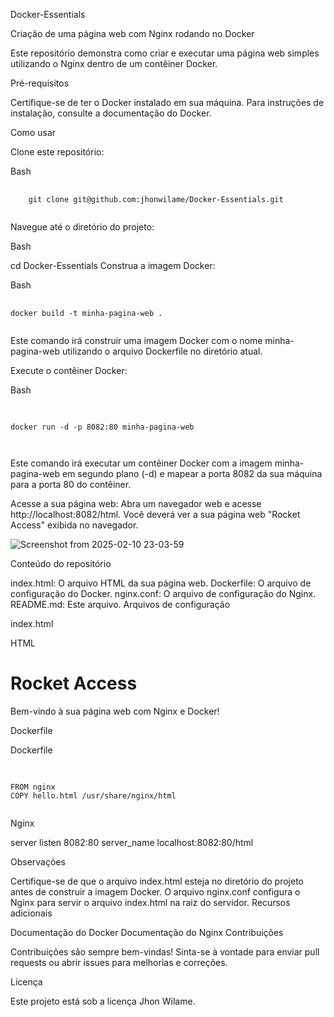 Docker-Essentials

Criação de uma página web com Nginx rodando no Docker

Este repositório demonstra como criar e executar uma página web simples utilizando o Nginx dentro de um contêiner Docker.

Pré-requisitos

Certifique-se de ter o Docker instalado em sua máquina. Para instruções de instalação, consulte a documentação do Docker.

Como usar

Clone este repositório:
<!-- end list -->

Bash

<pre>
  <code>
    git clone git@github.com:jhonwilame/Docker-Essentials.git
  </code>
</pre>


Navegue até o diretório do projeto:
<!-- end list -->

Bash

cd Docker-Essentials
Construa a imagem Docker:
<!-- end list -->

Bash
<pre>
  <code>
docker build -t minha-pagina-web .
  </code>
</pre>

Este comando irá construir uma imagem Docker com o nome minha-pagina-web utilizando o arquivo Dockerfile no diretório atual.

Execute o contêiner Docker:
<!-- end list -->

Bash
<pre>
  <code>
    
docker run -d -p 8082:80 minha-pagina-web
    
 </code>
</pre>

Este comando irá executar um contêiner Docker com a imagem minha-pagina-web em segundo plano (-d) e mapear a porta 8082 da sua máquina para a porta 80 do contêiner.


Acesse a sua página web:
Abra um navegador web e acesse http://localhost:8082/html. Você deverá ver a sua página web "Rocket Access" exibida no navegador.


![Screenshot from 2025-02-10 23-03-59](https://github.com/user-attachments/assets/986a828d-edad-4c9b-ba8d-14292afedc58)


Conteúdo do repositório

index.html: O arquivo HTML da sua página web.
Dockerfile: O arquivo de configuração do Docker.
nginx.conf: O arquivo de configuração do Nginx.
README.md: Este arquivo.
Arquivos de configuração

index.html

HTML

<!DOCTYPE html>
<html>
<head>
    <title>Rocket Access</title>
</head>
<body>
    <h1>Rocket Access</h1>
    <p>Bem-vindo à sua página web com Nginx e Docker!</p>
</body>
</html>
Dockerfile

Dockerfile

<pre>
  <code> 
    
FROM nginx
COPY hello.html /usr/share/nginx/html
 </code>
</pre>



Nginx

server 
    listen 8082:80
    server_name localhost:8082:80/html
  



Observações

Certifique-se de que o arquivo index.html esteja no diretório do projeto antes de construir a imagem Docker.
O arquivo nginx.conf configura o Nginx para servir o arquivo index.html na raiz do servidor.
Recursos adicionais

Documentação do Docker
Documentação do Nginx
Contribuições

Contribuições são sempre bem-vindas! Sinta-se à vontade para enviar pull requests ou abrir issues para melhorias e correções.

Licença

Este projeto está sob a licença Jhon Wilame.
